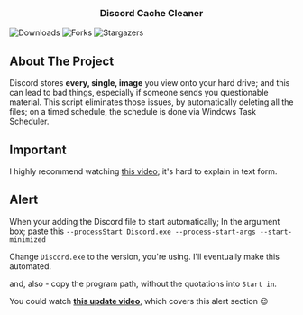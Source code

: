 <br/>
<p align="center">
  <h3 align="center">Discord Cache Cleaner</h3>
</p>

![Downloads](https://img.shields.io/github/downloads/danielytuk/Discord-Cache-Cleaner/total) ![Forks](https://img.shields.io/github/forks/danielytuk/Discord-Cache-Cleaner?style=social) ![Stargazers](https://img.shields.io/github/stars/danielytuk/Discord-Cache-Cleaner?style=social) 

## About The Project

Discord stores **every, single, image** you view onto your hard drive; and this can lead to bad things, especially if someone sends you questionable material.
This script eliminates those issues, by automatically deleting all the files; on a timed schedule, the schedule is done via Windows Task Scheduler.

## Important

I highly recommend watching [this video](https://youtu.be/7Zz3nUI7pVs); it's hard to explain in text form.


## Alert

When your adding the Discord file to start automatically;
In the argument box; paste this `--processStart Discord.exe --process-start-args --start-minimized`

Change `Discord.exe` to the version, you're using.
I'll eventually make this automated.

and, also - copy the program path, without the quotations into `Start in`.

You could watch **[this update video](https://www.youtube.com/watch?v=WuH3hIIT7DE)**, which covers this alert section 😉
